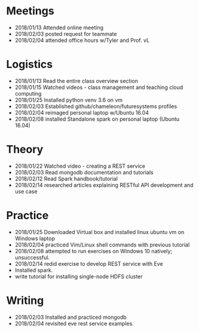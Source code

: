 # Meetings

* 2018/01/13 Attended online meeting
* 2018/02/03 posted request for teammate
* 2018/02/04 attended office hours w/Tyler and Prof. vL

# Logistics

* 2018/01/13 Read the entire class overview section
* 2018/01/15 Watched videos - class management and teaching cloud computing
* 2018/01/25 Installed python venv 3.6 on vm
* 2018/02/03 Established github/chameleon/futuresystems profiles
* 2018/02/04 reimaged personal laptop w/Ubuntu 16.04
* 2018/02/08 installed Standalone spark on personal laptop (Ubuntu 16.04)  

# Theory
* 2018/01/22 Watched video - creating a REST service
* 2018/02/03 Read mongodb documentation and tutorials 
* 2018/02/12 Read Spark handbook/tutorial
* 2018/02/14 researched articles explaining RESTful API development and use case

# Practice
* 2018/01/25 Downloaded Virtual box and installed linux ubuntu vm on Windows laptop
* 2018/02/04 practiced Vim/Linux shell commands with previous tutorial
* 2018/02/08 attempted to run exercises on Windows 10 natively; unsuccessful.
* 2018/02/14 redid exercise to develop REST service with Eve
* Installed spark. 
* write tutorial for installing single-node HDFS cluster

# Writing

* 2018/02/03 Installed and practiced mongodb
* 2018/02/04 revisited eve rest service examples. 

